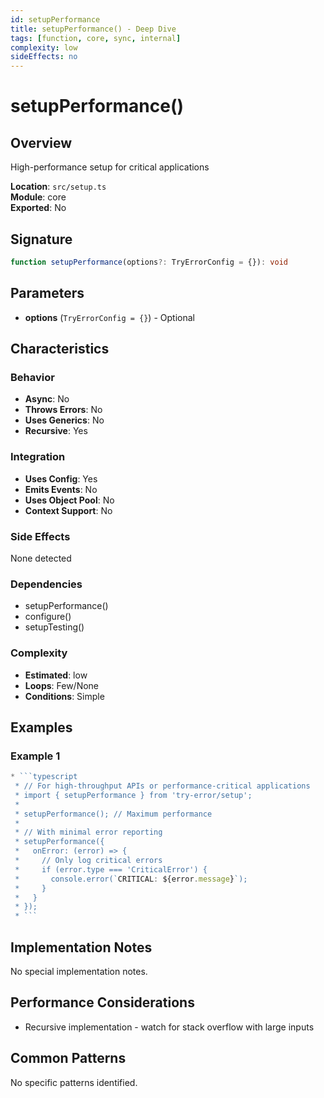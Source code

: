 ```yaml
---
id: setupPerformance
title: setupPerformance() - Deep Dive
tags: [function, core, sync, internal]
complexity: low
sideEffects: no
---
```


# setupPerformance()

## Overview
High-performance setup for critical applications

**Location**: `src/setup.ts`  
**Module**: core  
**Exported**: No  

## Signature
```typescript
function setupPerformance(options?: TryErrorConfig = {}): void
```

## Parameters
- **options** (`TryErrorConfig = {}`) - Optional

## Characteristics

### Behavior
- **Async**: No
- **Throws Errors**: No
- **Uses Generics**: No
- **Recursive**: Yes

### Integration
- **Uses Config**: Yes
- **Emits Events**: No
- **Uses Object Pool**: No
- **Context Support**: No

### Side Effects
None detected

### Dependencies
- setupPerformance()
- configure()
- setupTesting()

### Complexity
- **Estimated**: low
- **Loops**: Few/None
- **Conditions**: Simple


## Examples

### Example 1
```typescript
* ```typescript
 * // For high-throughput APIs or performance-critical applications
 * import { setupPerformance } from 'try-error/setup';
 *
 * setupPerformance(); // Maximum performance
 *
 * // With minimal error reporting
 * setupPerformance({
 *   onError: (error) => {
 *     // Only log critical errors
 *     if (error.type === 'CriticalError') {
 *       console.error(`CRITICAL: ${error.message}`);
 *     }
 *   }
 * });
 * ```
```



## Implementation Notes
No special implementation notes.

## Performance Considerations
- Recursive implementation - watch for stack overflow with large inputs

## Common Patterns
No specific patterns identified.
